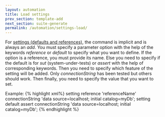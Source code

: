 ```yaml
---
layout: automation
title: Load settings
prev_section: template-add
next_section: suite-generate
permalink: /automation/settings-load/
---
```

For [settings (defaults and references)](../../docs/config-defaults-references), the command is implicit and is always an *add*. You must specify a parameter option with the help of the keywords *reference* or *default* to specify what you want to define. If the option is a reference, you must provide its name. Else you need to specify if the default is for *sut* (system-under-tests) or *assert* with the help of corresponding keywords. Then you need to specify which feature of the setting will be added. Only *connectionString* has been tested but others should work. Then finally, you need to specify the value that you want to set.

Example:
{% highlight xml%}
setting reference 'referenceName' connectionString 'data source=localhost; initial catalog=myDb';
setting default assert connectionString 'data source=localhost; initial catalog=myDb';
{% endhighlight %}
